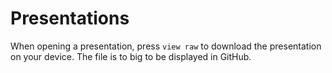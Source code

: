 # Presentations
When opening a presentation, press `view raw` to download the presentation on your device.
The file is to big to be displayed in GitHub.
